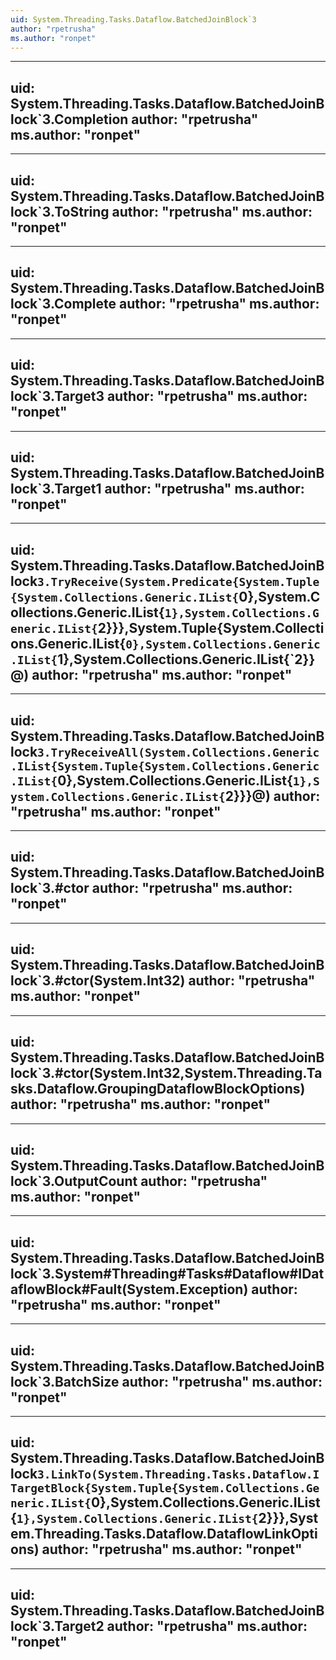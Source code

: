 ```yaml
---
uid: System.Threading.Tasks.Dataflow.BatchedJoinBlock`3
author: "rpetrusha"
ms.author: "ronpet"
---
```


---
uid: System.Threading.Tasks.Dataflow.BatchedJoinBlock`3.Completion
author: "rpetrusha"
ms.author: "ronpet"
---

---
uid: System.Threading.Tasks.Dataflow.BatchedJoinBlock`3.ToString
author: "rpetrusha"
ms.author: "ronpet"
---

---
uid: System.Threading.Tasks.Dataflow.BatchedJoinBlock`3.Complete
author: "rpetrusha"
ms.author: "ronpet"
---

---
uid: System.Threading.Tasks.Dataflow.BatchedJoinBlock`3.Target3
author: "rpetrusha"
ms.author: "ronpet"
---

---
uid: System.Threading.Tasks.Dataflow.BatchedJoinBlock`3.Target1
author: "rpetrusha"
ms.author: "ronpet"
---

---
uid: System.Threading.Tasks.Dataflow.BatchedJoinBlock`3.TryReceive(System.Predicate{System.Tuple{System.Collections.Generic.IList{`0},System.Collections.Generic.IList{`1},System.Collections.Generic.IList{`2}}},System.Tuple{System.Collections.Generic.IList{`0},System.Collections.Generic.IList{`1},System.Collections.Generic.IList{`2}}@)
author: "rpetrusha"
ms.author: "ronpet"
---

---
uid: System.Threading.Tasks.Dataflow.BatchedJoinBlock`3.TryReceiveAll(System.Collections.Generic.IList{System.Tuple{System.Collections.Generic.IList{`0},System.Collections.Generic.IList{`1},System.Collections.Generic.IList{`2}}}@)
author: "rpetrusha"
ms.author: "ronpet"
---

---
uid: System.Threading.Tasks.Dataflow.BatchedJoinBlock`3.#ctor
author: "rpetrusha"
ms.author: "ronpet"
---

---
uid: System.Threading.Tasks.Dataflow.BatchedJoinBlock`3.#ctor(System.Int32)
author: "rpetrusha"
ms.author: "ronpet"
---

---
uid: System.Threading.Tasks.Dataflow.BatchedJoinBlock`3.#ctor(System.Int32,System.Threading.Tasks.Dataflow.GroupingDataflowBlockOptions)
author: "rpetrusha"
ms.author: "ronpet"
---

---
uid: System.Threading.Tasks.Dataflow.BatchedJoinBlock`3.OutputCount
author: "rpetrusha"
ms.author: "ronpet"
---

---
uid: System.Threading.Tasks.Dataflow.BatchedJoinBlock`3.System#Threading#Tasks#Dataflow#IDataflowBlock#Fault(System.Exception)
author: "rpetrusha"
ms.author: "ronpet"
---

---
uid: System.Threading.Tasks.Dataflow.BatchedJoinBlock`3.BatchSize
author: "rpetrusha"
ms.author: "ronpet"
---

---
uid: System.Threading.Tasks.Dataflow.BatchedJoinBlock`3.LinkTo(System.Threading.Tasks.Dataflow.ITargetBlock{System.Tuple{System.Collections.Generic.IList{`0},System.Collections.Generic.IList{`1},System.Collections.Generic.IList{`2}}},System.Threading.Tasks.Dataflow.DataflowLinkOptions)
author: "rpetrusha"
ms.author: "ronpet"
---

---
uid: System.Threading.Tasks.Dataflow.BatchedJoinBlock`3.Target2
author: "rpetrusha"
ms.author: "ronpet"
---
